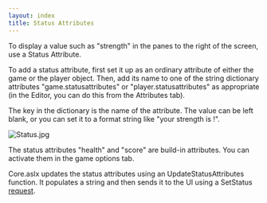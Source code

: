 ```yaml
---
layout: index
title: Status Attributes
---
```


To display a value such as "strength" in the panes to the right of the screen, use a Status Attribute.

To add a status attribute, first set it up as an ordinary attribute of either the game or the player object. Then, add its name to one of the string dictionary attributes "game.statusattributes" or "player.statusattributes" as appropriate (in the Editor, you can do this from the Attributes tab).

The key in the dictionary is the name of the attribute. The value can be left blank, or you can set it to a format string like "your strength is !".

![](Status.jpg "Status.jpg")

The status attributes "health" and "score" are build-in attributes. You can activate them in the game options tab.

Core.aslx updates the status attributes using an UpdateStatusAttributes function. It populates a string and then sends it to the UI using a SetStatus [request](scripts/request.html).
